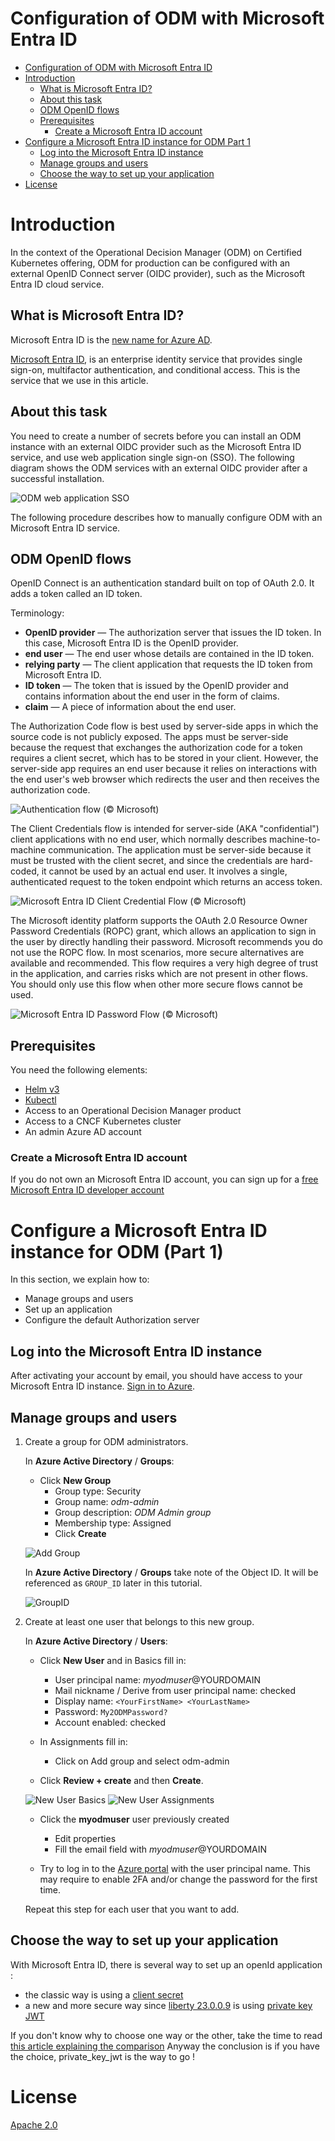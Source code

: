 # Configuration of ODM with Microsoft Entra ID

<!-- TOC -->

- [Configuration of ODM with Microsoft Entra ID](#configuration-of-odm-with-microsoft-entra-id)
- [Introduction](#introduction)
    - [What is Microsoft Entra ID?](#what-is-microsoft-entra-id)
    - [About this task](#about-this-task)
    - [ODM OpenID flows](#odm-openid-flows)
    - [Prerequisites](#prerequisites)
        - [Create a Microsoft Entra ID account](#create-a-microsoft-entra-id-account)
- [Configure a Microsoft Entra ID instance for ODM Part 1](#configure-a-microsoft-entra-id-instance-for-odm-part-1)
    - [Log into the Microsoft Entra ID instance](#log-into-the-microsoft-entra-id-instance)
    - [Manage groups and users](#manage-groups-and-users)
    - [Choose the way to set up your application](#choose-the-way-to-set-up-your-application)
- [License](#license)

<!-- /TOC -->

# Introduction

In the context of the Operational Decision Manager (ODM) on Certified Kubernetes offering, ODM for production can be configured with an external OpenID Connect server (OIDC provider), such as the Microsoft Entra ID cloud service.

## What is Microsoft Entra ID?

Microsoft Entra ID is the [new name for Azure AD](https://learn.microsoft.com/en-us/azure/active-directory/fundamentals/new-name).

[Microsoft Entra ID](https://www.microsoft.com/en-us/security/business/identity-access/microsoft-entra-id#overview),  is an enterprise identity service that provides single sign-on, multifactor authentication, and conditional access. This is the service that we use in this article.


## About this task

You need to create a number of secrets before you can install an ODM instance with an external OIDC provider such as the Microsoft Entra ID service, and use web application single sign-on (SSO). The following diagram shows the ODM services with an external OIDC provider after a successful installation.

![ODM web application SSO](/images/AzureAD/diag_azuread_interaction.jpg)

The following procedure describes how to manually configure ODM with an Microsoft Entra ID service.

## ODM OpenID flows

OpenID Connect is an authentication standard built on top of OAuth 2.0. It adds a token called an ID token.

Terminology:

- **OpenID provider** — The authorization server that issues the ID token. In this case, Microsoft Entra ID is the OpenID provider.
- **end user** — The end user whose details are contained in the ID token.
- **relying party** — The client application that requests the ID token from Microsoft Entra ID.
- **ID token** — The token that is issued by the OpenID provider and contains information about the end user in the form of claims.
- **claim** — A piece of information about the end user.

The Authorization Code flow is best used by server-side apps in which the source code is not publicly exposed. The apps must be server-side because the request that exchanges the authorization code for a token requires a client secret, which has to be stored in your client. However, the server-side app requires an end user because it relies on interactions with the end user's web browser which redirects the user and then receives the authorization code.

![Authentication flow](/images/AzureAD/AuthenticationFlow.png) (© Microsoft)

The Client Credentials flow is intended for server-side (AKA "confidential") client applications with no end user, which normally describes machine-to-machine communication. The application must be server-side because it must be trusted with the client secret, and since the credentials are hard-coded, it cannot be used by an actual end user. It involves a single, authenticated request to the token endpoint which returns an access token.

![Microsoft Entra ID Client Credential Flow](/images/AzureAD/ClientCredential.png) (© Microsoft)

The Microsoft identity platform supports the OAuth 2.0 Resource Owner Password Credentials (ROPC) grant, which allows an application to sign in the user by directly handling their password. Microsoft recommends you do not use the ROPC flow. In most scenarios, more secure alternatives are available and recommended. This flow requires a very high degree of trust in the application, and carries risks which are not present in other flows. You should only use this flow when other more secure flows cannot be used.

![Microsoft Entra ID Password Flow](/images/AzureAD/PasswordFlow.png) (© Microsoft)

## Prerequisites

You need the following elements:

- [Helm v3](https://helm.sh/docs/intro/install/)
- [Kubectl](https://kubernetes.io/docs/tasks/tools/install-kubectl)
- Access to an Operational Decision Manager product
- Access to a CNCF Kubernetes cluster
- An admin Azure AD account

### Create a Microsoft Entra ID account

If you do not own an Microsoft Entra ID account, you can sign up for a [free Microsoft Entra ID developer account](https://www.microsoft.com/en-us/security/business/identity-access/microsoft-entra-id)

# Configure a Microsoft Entra ID instance for ODM (Part 1)

In this section, we explain how to:

- Manage groups and users
- Set up an application
- Configure the default Authorization server

## Log into the Microsoft Entra ID instance

After activating your account by email, you should have access to your Microsoft Entra ID instance. [Sign in to Azure](https://portal.azure.com/#home).

## Manage groups and users

1. Create a group for ODM administrators.

    In **Azure Active Directory** / **Groups**:
      * Click **New Group**
        * Group type: Security
        * Group name: *odm-admin*
        * Group description: *ODM Admin group*
        * Membership type: Assigned
        * Click **Create**

    ![Add Group](/images/AzureAD/NewGroup.png)

    In **Azure Active Directory** / **Groups** take note of the Object ID. It will be referenced as ``GROUP_ID`` later in this tutorial.

    ![GroupID](/images/AzureAD/GroupID.png)

2. Create at least one user that belongs to this new group.

    In **Azure Active Directory** / **Users**:

      * Click **New User** and in Basics fill in:
        * User principal name: *myodmuser*@YOURDOMAIN
        * Mail nickname / Derive from user principal name: checked
        * Display name: `<YourFirstName> <YourLastName>`
        * Password: `My2ODMPassword?`
        * Account enabled: checked

      * In Assignments fill in:
        * Click on Add group and select odm-admin

      * Click **Review + create** and then **Create**.

      ![New User Basics](/images/AzureAD/NewUserBasics.png)
      ![New User Assignments](/images/AzureAD/NewUserAssignments.png)

      * Click the **myodmuser** user previously created
        * Edit properties
        * Fill the email field with *myodmuser*@YOURDOMAIN

      * Try to log in to the [Azure portal](https://portal.azure.com/) with the user principal name.
       This may require to enable 2FA and/or change the password for the first time.

    Repeat this step for each user that you want to add.

## Choose the way to set up your application

With Microsoft Entra ID, there is several way to set up an openId application : 
    
- the classic way is using a [client secret](README_WITH_CLIENT_SECRET.md)
- a new and more secure way since [liberty 23.0.0.9](https://openliberty.io/blog/2023/09/19/23.0.0.9.html#jwt) is using [private key JWT](README_WITH_PRIVATE_KEY_JWT.md)

If you don't know why to choose one way or the other, take the time to read [this article explaining the comparison](https://www.ubisecure.com/access-management/private_key_jwt-or-client_secret) 
Anyway the conclusion is if you have the choice, private_key_jwt is the way to go !

# License

[Apache 2.0](/LICENSE)
  
